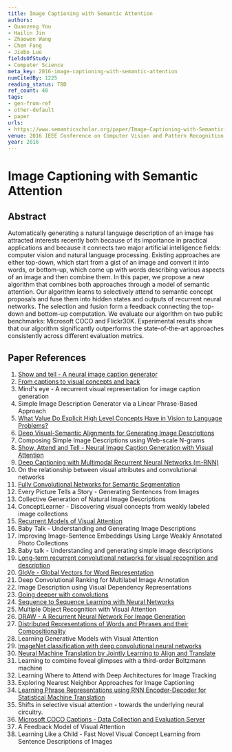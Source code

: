 ```yaml
---
title: Image Captioning with Semantic Attention
authors:
- Quanzeng You
- Hailin Jin
- Zhaowen Wang
- Chen Fang
- Jiebo Luo
fieldsOfStudy:
- Computer Science
meta_key: 2016-image-captioning-with-semantic-attention
numCitedBy: 1225
reading_status: TBD
ref_count: 40
tags:
- gen-from-ref
- other-default
- paper
urls:
- https://www.semanticscholar.org/paper/Image-Captioning-with-Semantic-Attention-You-Jin/bf55591e09b58ea9ce8d66110d6d3000ee804bdd?sort=total-citations
venue: 2016 IEEE Conference on Computer Vision and Pattern Recognition (CVPR)
year: 2016
---
```


# Image Captioning with Semantic Attention

## Abstract

Automatically generating a natural language description of an image has attracted interests recently both because of its importance in practical applications and because it connects two major artificial intelligence fields: computer vision and natural language processing. Existing approaches are either top-down, which start from a gist of an image and convert it into words, or bottom-up, which come up with words describing various aspects of an image and then combine them. In this paper, we propose a new algorithm that combines both approaches through a model of semantic attention. Our algorithm learns to selectively attend to semantic concept proposals and fuse them into hidden states and outputs of recurrent neural networks. The selection and fusion form a feedback connecting the top-down and bottom-up computation. We evaluate our algorithm on two public benchmarks: Microsoft COCO and Flickr30K. Experimental results show that our algorithm significantly outperforms the state-of-the-art approaches consistently across different evaluation metrics.

## Paper References

1. [Show and tell - A neural image caption generator](2015-show-and-tell-a-neural-image-caption-generator)
2. [From captions to visual concepts and back](2015-from-captions-to-visual-concepts-and-back)
3. Mind's eye - A recurrent visual representation for image caption generation
4. Simple Image Description Generator via a Linear Phrase-Based Approach
5. [What Value Do Explicit High Level Concepts Have in Vision to Language Problems?](2016-what-value-do-explicit-high-level-concepts-have-in-vision-to-language-problems)
6. [Deep Visual-Semantic Alignments for Generating Image Descriptions](2017-deep-visual-semantic-alignments-for-generating-image-descriptions)
7. Composing Simple Image Descriptions using Web-scale N-grams
8. [Show, Attend and Tell - Neural Image Caption Generation with Visual Attention](2015-show-attend-and-tell-neural-image-caption-generation-with-visual-attention)
9. [Deep Captioning with Multimodal Recurrent Neural Networks (m-RNN)](2015-deep-captioning-with-multimodal-recurrent-neural-networks-m-rnn)
10. On the relationship between visual attributes and convolutional networks
11. [Fully Convolutional Networks for Semantic Segmentation](2017-fully-convolutional-networks-for-semantic-segmentation)
12. Every Picture Tells a Story - Generating Sentences from Images
13. Collective Generation of Natural Image Descriptions
14. ConceptLearner - Discovering visual concepts from weakly labeled image collections
15. [Recurrent Models of Visual Attention](2014-recurrent-models-of-visual-attention)
16. Baby Talk - Understanding and Generating Image Descriptions
17. Improving Image-Sentence Embeddings Using Large Weakly Annotated Photo Collections
18. Baby talk - Understanding and generating simple image descriptions
19. [Long-term recurrent convolutional networks for visual recognition and description](2015-long-term-recurrent-convolutional-networks-for-visual-recognition-and-description)
20. [GloVe - Global Vectors for Word Representation](2014-glove-global-vectors-for-word-representation)
21. Deep Convolutional Ranking for Multilabel Image Annotation
22. Image Description using Visual Dependency Representations
23. [Going deeper with convolutions](2015-going-deeper-with-convolutions)
24. [Sequence to Sequence Learning with Neural Networks](2014-sequence-to-sequence-learning-with-neural-networks)
25. Multiple Object Recognition with Visual Attention
26. [DRAW - A Recurrent Neural Network For Image Generation](2015-draw-a-recurrent-neural-network-for-image-generation)
27. [Distributed Representations of Words and Phrases and their Compositionality](2013-distributed-representations-of-words-and-phrases-and-their-compositionality)
28. Learning Generative Models with Visual Attention
29. [ImageNet classification with deep convolutional neural networks](2012-alexnet.md)
30. [Neural Machine Translation by Jointly Learning to Align and Translate](2015-neural-machine-translation-by-jointly-learning-to-align-and-translate)
31. Learning to combine foveal glimpses with a third-order Boltzmann machine
32. Learning Where to Attend with Deep Architectures for Image Tracking
33. Exploring Nearest Neighbor Approaches for Image Captioning
34. [Learning Phrase Representations using RNN Encoder-Decoder for Statistical Machine Translation](2014-learning-phrase-representations-using-rnn-encoder-decoder-for-statistical-machine-translation)
35. Shifts in selective visual attention - towards the underlying neural circuitry.
36. [Microsoft COCO Captions - Data Collection and Evaluation Server](2015-microsoft-coco-captions-data-collection-and-evaluation-server)
37. A Feedback Model of Visual Attention
38. Learning Like a Child - Fast Novel Visual Concept Learning from Sentence Descriptions of Images
